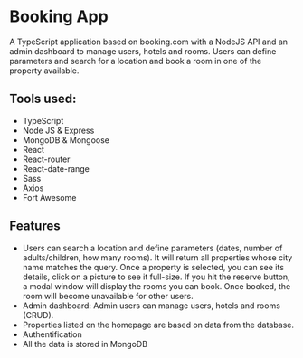 # Booking App

A TypeScript application based on booking.com with a NodeJS API and an admin dashboard to manage users, hotels and rooms. Users can define parameters and search for a location and book a room in one of the property available.

## Tools used:

- TypeScript
- Node JS & Express
- MongoDB & Mongoose
- React
- React-router
- React-date-range
- Sass
- Axios
- Fort Awesome

## Features

- Users can search a location and define parameters (dates, number of adults/children, how many rooms). It will return all properties whose city name matches the query. Once a property is selected, you can see its details, click on a picture to see it full-size. If you hit the reserve button, a modal window will display the rooms you can book. Once booked, the room will become unavailable for other users.
- Admin dashboard: Admin users can manage users, hotels and rooms (CRUD).
- Properties listed on the homepage are based on data from the database.
- Authentification
- All the data is stored in MongoDB
